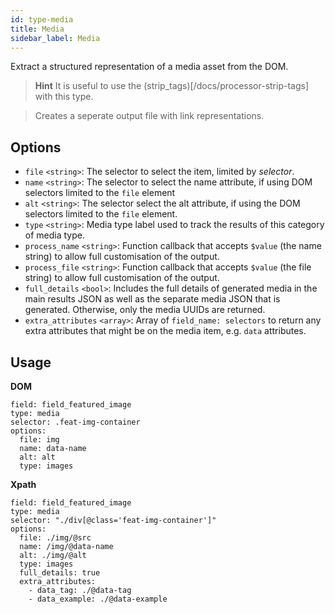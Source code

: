 ```yaml
---
id: type-media
title: Media
sidebar_label: Media
---
```


Extract a structured representation of a media asset from the DOM.

> **Hint**
> It is useful to use the (strip_tags)[/docs/processor-strip-tags] with this type.

> Creates a seperate output file with link representations.

## Options

- `file` `<string>`: The selector to select the item, limited by *selector*.
- `name` `<string>`: The selector to select the name attribute, if using DOM selectors limited to the `file` element
- `alt` `<string>`: The selector select the alt attribute, if using the DOM selectors limited to the `file` element.
- `type` `<string>`: Media type label used to track the results of this category of media type.
- `process_name` `<string>`: Function callback that accepts `$value` (the name string) to allow full customisation of the output.
- `process_file` `<string>`: Function callback that accepts `$value` (the file string) to allow full customisation of the output.
- `full_details` `<bool>`: Includes the full details of generated media in the main results JSON as well as the separate media JSON that is generated.  Otherwise, only the media UUIDs are returned.
- `extra_attributes` `<array>`: Array of `field_name: selectors` to return any extra attributes that might be on the media item, e.g. `data` attributes.

## Usage

**DOM**

```
field: field_featured_image
type: media
selector: .feat-img-container
options:
  file: img
  name: data-name
  alt: alt
  type: images
```

**Xpath**

```
field: field_featured_image
type: media
selector: "./div[@class='feat-img-container']"
options:
  file: ./img/@src
  name: /img/@data-name
  alt: ./img/@alt
  type: images
  full_details: true
  extra_attributes:
	- data_tag: ./@data-tag
	- data_example: ./@data-example
```
